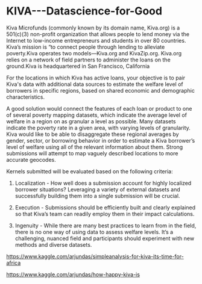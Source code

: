 
# KIVA---Datascience-for-Good

Kiva Microfunds (commonly known by its domain name, Kiva.org) is a 501(c)(3) non-profit organization that allows people to lend money via the Internet to low-income entrepreneurs and students in over 80 countries. Kiva’s mission is “to connect people through lending to alleviate poverty.Kiva operates two models—Kiva.org and KivaZip.org. Kiva.org relies on a network of field partners to administer the loans on the ground.Kiva is headquartered in San Francisco, California

For the locations in which Kiva has active loans, your objective is to pair Kiva's data with additional data sources to estimate the welfare level of borrowers in specific regions, based on shared economic and demographic characteristics.

A good solution would connect the features of each loan or product to one of several poverty mapping datasets, which indicate the average level of welfare in a region on as granular a level as possible. Many datasets indicate the poverty rate in a given area, with varying levels of granularity. Kiva would like to be able to disaggregate these regional averages by gender, sector, or borrowing behavior in order to estimate a Kiva borrower’s level of welfare using all of the relevant information about them. Strong submissions will attempt to map vaguely described locations to more accurate geocodes.

Kernels submitted will be evaluated based on the following criteria:

1. Localization - How well does a submission account for highly localized borrower situations? Leveraging a variety of external datasets and successfully building them into a single submission will be crucial.

2. Execution - Submissions should be efficiently built and clearly explained so that Kiva’s team can readily employ them in their impact calculations.

3. Ingenuity - While there are many best practices to learn from in the field, there is no one way of using data to assess welfare levels. It’s a challenging, nuanced field and participants should experiment with new methods and diverse datasets.

https://www.kaggle.com/arjundas/simpleanalysis-for-kiva-its-time-for-africa

https://www.kaggle.com/arjundas/how-happy-kiva-is
